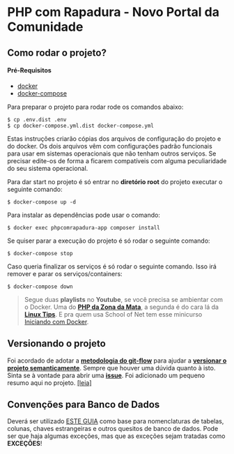 # PHP com Rapadura - Novo Portal da Comunidade

## Como rodar o projeto?

#### Pré-Requisitos
- [docker](https://docs.docker.com/install/)
- [docker-compose](https://docs.docker.com/compose/install/)

Para preparar o projeto para rodar rode os comandos abaixo:
```
$ cp .env.dist .env
$ cp docker-compose.yml.dist docker-compose.yml
```
Estas instruções criarão cópias dos arquivos de configuração do projeto e do docker.
Os dois arquivos vêm com configurações padrão funcionais para usar em sistemas operacionais que não tenham outros serviços.
Se precisar edite-os de forma a ficarem compatíveis com alguma peculiaridade do seu sistema operacional.

Para dar start no projeto é só entrar no **diretório root** do projeto executar o seguinte comando:
```
$ docker-compose up -d
```

Para instalar as dependências pode usar o comando:
```
$ docker exec phpcomrapadura-app composer install
```

Se quiser parar a execução do projeto é só rodar o seguinte comando:
```
$ docker-compose stop
```

Caso queria finalizar os serviços é só rodar o seguinte comando. Isso irá remover e parar os serviços/containers:
```
$ docker-compose down
```

> Segue duas **playlists** no **Youtube**, se você precisa se ambientar com o Docker. Uma do [**PHP da Zona da Mata**](https://www.youtube.com/playlist?list=PLMpauGt6IneQxS46vhASvVh7wGLmMRuXO), a segunda é do cara lá da [**Linux Tips**](https://www.youtube.com/playlist?list=PLf-O3X2-mxDk1MnJsejJwqcrDC5kDtXEb). E pra quem usa School of Net tem esse minicurso [Iniciando com Docker](https://www.schoolofnet.com/curso-iniciando-com-docker-rev2/).

## Versionando o projeto

Foi acordado de adotar a [**metodologia do git-flow**](https://danielkummer.github.io/git-flow-cheatsheet/index.pt_BR.html) para ajudar a [**versionar o projeto semanticamente**](https://semver.org/lang/pt-BR/). Sempre que houver uma dúvida quanto à isto. Sinta se à vontade para abrir uma [**issue**](https://github.com/PHPcomRapadura/site-principal/issues). Foi adicionado um pequeno resumo aqui no projeto. [[leia]](/docs/GITFLOW.md)

## Convenções para Banco de Dados

Deverá ser utilizado [ESTE GUIA](/docs/DATABASE.md) como base para nomenclaturas de tabelas, colunas, chaves estrangeiras e outros quesitos de banco de dados. Pode ser que haja algumas exceções, mas que as exceções sejam tratadas como **EXCEÇÕES**!